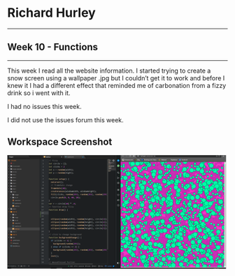 # Richard Hurley
-----
## Week 10 - Functions
---



<p> This week I read all the website information. I started trying to create a snow screen using a wallpaper .jpg but I couldn’t get it to work and before I knew it I had a different effect that reminded me of carbonation from a fizzy drink so i went with it. </p>

<p> I had no issues this week.  </p>

I did not use the issues forum this week.

## Workspace Screenshot
![screenshot](image/screenshot.png)
